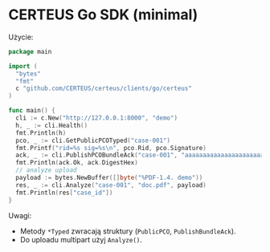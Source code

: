 # CERTEUS Go SDK (minimal)

Użycie:

```go
package main

import (
  "bytes"
  "fmt"
  c "github.com/CERTEUS/certeus/clients/go/certeus"
)

func main() {
  cli := c.New("http://127.0.0.1:8000", "demo")
  h, _ := cli.Health()
  fmt.Println(h)
  pco, _ := cli.GetPublicPCOTyped("case-001")
  fmt.Printf("rid=%s sig=%s\n", pco.Rid, pco.Signature)
  ack, _ := cli.PublishPCOBundleAck("case-001", "aaaaaaaaaaaaaaaaaaaaaaaaaaaaaaaaaaaaaaaaaaaaaaaaaaaaaaaaaaaaaaaa", "(lfsc)")
  fmt.Println(ack.Ok, ack.DigestHex)
  // analyze upload
  payload := bytes.NewBuffer([]byte("%PDF-1.4. demo"))
  res, _ := cli.Analyze("case-001", "doc.pdf", payload)
  fmt.Println(res["case_id"])
}
```

Uwagi:
- Metody `*Typed` zwracają struktury (`PublicPCO`, `PublishBundleAck`).
- Do uploadu multipart użyj `Analyze()`.
